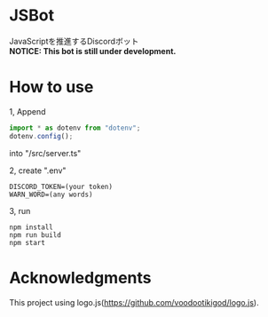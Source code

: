 # JSBot
JavaScriptを推進するDiscordボット  
**NOTICE: This bot is still under development.**

# How to use
1, Append
```ts
import * as dotenv from "dotenv";
dotenv.config();
```
into "/src/server.ts"  

2, create ".env"  
```
DISCORD_TOKEN=(your token)
WARN_WORD=(any words)
```
3, run  
```
npm install
npm run build
npm start
```
# Acknowledgments
This project using logo.js(https://github.com/voodootikigod/logo.js).
